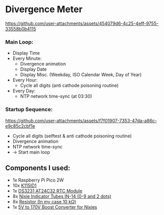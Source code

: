 # Divergence Meter

https://github.com/user-attachments/assets/454079d6-4c25-4eff-9755-33558b0b4115

### Main Loop:

- Display Time
- Every Minute:
  - Divergence animation
  - Display Date
  - Display Misc. (Weekday, ISO Calendar Week, Day of Year)
- Every Hour:
  - Cycle all digits (anti cathode poisoning routine)
- Every Day:
  - NTP network time-sync (at 03:30)

### Startup Sequence:

https://github.com/user-attachments/assets/f7f01907-7353-47da-a86c-e9c85c2cbf1e

- Cycle all digits (selftest & anti cathode poisoning routine)
- Divergence animation
- NTP network time-sync
- -> Start main loop




## Components I used:
- 1x Raspberry Pi Pico 2W
- 10x [K115ID1](https://www.aliexpress.com/item/1005002014120520.html)
- 1x [DS3231 AT24C32 RTC Module](https://www.aliexpress.com/item/32533518502.html)
- 8x [Nixie Indicator Tubes IN-14 (0-9 and 2 dots)](https://soviet-tubes.com/product/in-14-nixie-tube/)
- 8x [Resistor (In my case 10 kΩ)](https://www.aliexpress.com/item/32847096736.html)
- 1x [5V to 170V Boost Converter for Nixies](https://www.aliexpress.com/item/1005005899219043.html)
